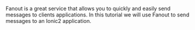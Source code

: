 Fanout is a great service that allows you to quickly and easily send messages to clients applications. In this tutorial we will use Fanout to send messages to an Ionic2 application.